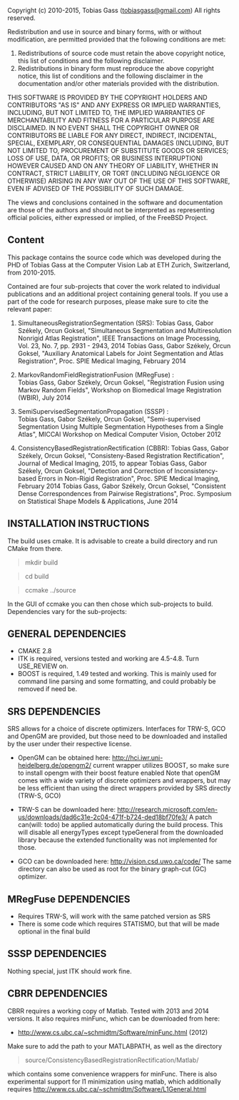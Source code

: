 Copyright (c) 2010-2015, Tobias Gass (tobiasgass@gmail.com)
All rights reserved.

Redistribution and use in source and binary forms, with or without
modification, are permitted provided that the following conditions are met:

1. Redistributions of source code must retain the above copyright notice, this
   list of conditions and the following disclaimer. 
2. Redistributions in binary form must reproduce the above copyright notice,
   this list of conditions and the following disclaimer in the documentation
   and/or other materials provided with the distribution.

THIS SOFTWARE IS PROVIDED BY THE COPYRIGHT HOLDERS AND CONTRIBUTORS "AS IS" AND
ANY EXPRESS OR IMPLIED WARRANTIES, INCLUDING, BUT NOT LIMITED TO, THE IMPLIED
WARRANTIES OF MERCHANTABILITY AND FITNESS FOR A PARTICULAR PURPOSE ARE
DISCLAIMED. IN NO EVENT SHALL THE COPYRIGHT OWNER OR CONTRIBUTORS BE LIABLE FOR
ANY DIRECT, INDIRECT, INCIDENTAL, SPECIAL, EXEMPLARY, OR CONSEQUENTIAL DAMAGES
(INCLUDING, BUT NOT LIMITED TO, PROCUREMENT OF SUBSTITUTE GOODS OR SERVICES;
LOSS OF USE, DATA, OR PROFITS; OR BUSINESS INTERRUPTION) HOWEVER CAUSED AND
ON ANY THEORY OF LIABILITY, WHETHER IN CONTRACT, STRICT LIABILITY, OR TORT
(INCLUDING NEGLIGENCE OR OTHERWISE) ARISING IN ANY WAY OUT OF THE USE OF THIS
SOFTWARE, EVEN IF ADVISED OF THE POSSIBILITY OF SUCH DAMAGE.

The views and conclusions contained in the software and documentation are those
of the authors and should not be interpreted as representing official policies, 
either expressed or implied, of the FreeBSD Project.


Content
-------

This package contains the source code which was developed during the PHD of Tobias Gass at the Computer Vision Lab at ETH Zurich, Switzerland, from 2010-2015.

Contained are four sub-projects that cover the work related to individual publications and an additional project containing general tools. If you use a part of the code for research purposes, please make sure to cite the relevant paper:

1. SimultaneousRegistrationSegmentation (SRS): 
Tobias Gass,  Gabor Székely,  Orcun Goksel,  "Simultaneous Segmentation and Multiresolution Nonrigid Atlas Registration",  IEEE Transactions on Image Processing, Vol. 23,  No. 7,  pp. 2931 - 2943, 2014 
Tobias Gass,  Gabor Székely,  Orcun Goksel,  "Auxiliary Anatomical Labels for Joint Segmentation and Atlas Registration",  Proc. SPIE Medical Imaging, February 2014 

2. MarkovRandomFieldRegistrationFusion (MRegFuse) :  
Tobias Gass,  Gabor Székely,  Orcun Goksel,  "Registration Fusion using Markov Random Fields",  Workshop on Biomedical Image Registration (WBIR), July 2014 

3. SemiSupervisedSegmentationPropagation (SSSP) :  
Tobias Gass,  Gabor Székely,  Orcun Goksel,  "Semi-supervised Segmentation Using Multiple Segmentation Hypotheses from a Single Atlas",  MICCAI Workshop on Medical Computer Vision, October 2012 

4. ConsistencyBasedRegistrationRectification (CBBR): 
Tobias Gass,  Gabor Székely,  Orcun Goksel,  "Consisteny-Based Registration Rectification", Journal of Medical Imaging, 2015, to appear
Tobias Gass,  Gabor Székely,  Orcun Goksel,  "Detection and Correction of Inconsistency-based Errors in Non-Rigid Registration",  Proc. SPIE Medical Imaging, February 2014 
Tobias Gass,  Gabor Székely,  Orcun Goksel,  "Consistent Dense Correspondences from Pairwise Registrations",  Proc. Symposium on Statistical Shape Models & Applications, June 2014 
						     


INSTALLATION INSTRUCTIONS
-------------------------

The build uses cmake. It is advisable to create a build directory and run CMake from there. 

> mkdir build

> cd build

> ccmake ../source

In the GUI of ccmake you can then chose which sub-projects to build. Dependencies vary for the sub-projects:


GENERAL DEPENDENCIES
--------------------

* CMAKE 2.8
* ITK is required, versions tested and working are 4.5-4.8. Turn USE_REVIEW on.
* BOOST is required, 1.49 tested and working. This is mainly used for command line parsing and some formatting, and could probably be removed if need be.


SRS DEPENDENCIES
----------------

SRS allows for a choice of discrete optimizers. Interfaces for TRW-S, GCO and OpenGM are provided, but those need to be downloaded and installed by the user under their respective license.

* OpenGM can be obtained here: http://hci.iwr.uni-heidelberg.de/opengm2/
current wrapper utilizes BOOST, so make sure to install opengm with their boost feature enabled
Note that openGM comes with a wide variety of discrete optimizers and wrappers, but may be less efficient than using the direct wrappers provided by SRS directly (TRW-S, GCO)

* TRW-S can be downloaded here: http://research.microsoft.com/en-us/downloads/dad6c31e-2c04-471f-b724-ded18bf70fe3/
A patch can(will: todo) be applied automatically during the build process. This will disable all energyTypes except typeGeneral from the downloaded library because the extended functionality was not implemented for those.

* GCO can be downloaded here: http://vision.csd.uwo.ca/code/
The same directory can also be used as root for the binary graph-cut (GC) optimizer.


MRegFuse DEPENDENCIES
---------------------

* Requires TRW-S, will work with the same patched version as SRS
* There is some code which requires STATISMO, but that will be made optional in the final build


SSSP DEPENDENCIES
-----------------

Nothing special, just ITK should work fine.


CBRR DEPENDENCIES
-----------------

CBRR requires a working copy of Matlab. Tested with 2013 and 2014 versions. It also requires minFunc, which can be downloaded from here:

* http://www.cs.ubc.ca/~schmidtm/Software/minFunc.html (2012)

Make sure to add the path to your MATLABPATH, as well as the directory 

> source/ConsistencyBasedRegistrationRectification/Matlab/

which contains some convenience wrappers for minFunc. There is also experimental support for l1 minimization using matlab, which additionally requires 
http://www.cs.ubc.ca/~schmidtm/Software/L1General.html
